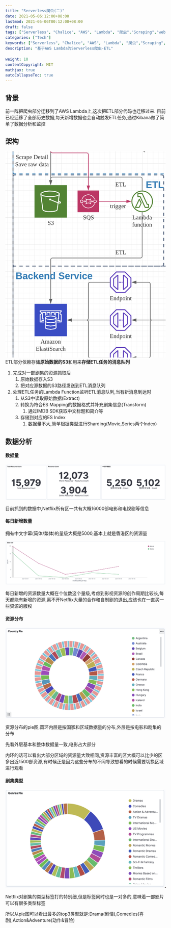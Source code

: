 ```yaml
---
title: "Serverless爬虫(二)"
date: 2021-05-06:12:00+08:00
lastmod: 2021-05-06T00:12:00+08:00
draft: false
tags: ["Serverless", "Chalice", "AWS", "Lambda", "爬虫","Scraping","web crawling"]
categories: ["Tech"]
keywords: ["Serverless", "Chalice", "AWS", "Lambda", "爬虫","Scraping","web crawling"]
description: "基于AWS Lambda的Serverless爬虫-ETL"

weight: 10
contentCopyright: MIT
mathjax: true
autoCollapseToc: true
---
```

## 背景
前一阵把爬虫部分迁移到了AWS Lambda上,这次把ETL部分代码也迁移过来.
目前已经迁移了全部历史数据,每天新增数据也会自动触发ETL任务,通过Kibana做了简单了数据分析和监控

## 架构
![Serverless ETL](https://raw.githubusercontent.com/TylerJackk/PicBed/master/blog_img/20210506012501.png)
ETL部分依赖存储**原始数据的S3**和用来**存储ETL任务的消息队列**

1. 完成对一部剧集的资源抓取后
   1. 原始数据存入S3
   2. 把对应源数据的S3路径发送到ETL消息队列
2. 处理ETL任务的Lambda Function监听ETL消息队列,当有新消息到达时
   1. 从S3中读取原始数据(Extract)
   2. 转换为符合ES Mapping的数据格式并补充剧集信息(Transform)
      1. 通过IMDB SDK获取中文标题和简介等
   3. 存储到对应的ES Index
      1. 数据量不大,简单根据类型进行Sharding(Movie,Series两个Index)



## 数据分析

#### 数据量

![数据量](https://raw.githubusercontent.com/TylerJackk/PicBed/master/blog_img/20210506013631.png)

目前抓到的数据中,Netflix所有区一共有大概16000部电影和电视剧等信息

#### 每日新增数量

拥有中文字幕(简体/繁体)的量级大概是5000,基本上就是香港区的资源量

![每日新增](https://raw.githubusercontent.com/TylerJackk/PicBed/master/blog_img/20210506014004.png)

每日新增的资源数量大概在个位数这个量级,考虑到影视资源的创作周期比较长,每天都能有新增的资源,离不开Netflix大量的合作和自制剧的退出,应该也在一直买一些资源的版权

#### 资源分布

![资源分布](https://raw.githubusercontent.com/TylerJackk/PicBed/master/blog_img/20210506014649.png)

资源分布的pie图,圆环内层是按国家和区域数据量的分布,外层是按电影和剧集的分布

先看外层基本和整体数据量一致,电影占大部分

内环的话可以看出大部分区域的资源量大致相同,资源丰富的区大概可以比少的区多出近1500部资源,有时候正是因为这些分布的不同导致想看的时候需要切换区域进行观看

#### 剧集类型

![剧集类型](https://raw.githubusercontent.com/TylerJackk/PicBed/master/blog_img/20210506015039.png)

Netflix对剧集的类型标签打的特别细,但是标签同时也是一对多的,意味着一部影片可以有很多类型标签

所以从pie图可以看出最多的top3类型就是:Drama(剧情),Comedies(喜剧),Action&Adventure(动作&冒险)